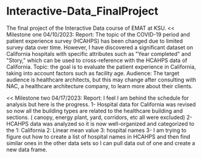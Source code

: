 # Interactive-Data_FinalProject
The final project of the Interactive Data course of EMAT at KSU.
<<
Milestone one 04/10/2023:
Report: The topic of the COVID-19 period and patient experience survey (HCAHPS) has been changed due to limited survey data over time. However, I have discovered a significant dataset on California hospitals with specific attributes such as "Year completed" and "Story," which can be used to cross-reference with the HCAHPS data of California.
Topic: the goal is to evaluate the patient experience in California, taking into account factors such as facility age. 
Audience: The target audience is healthcare architects, but this may change after consulting with NAC, a healthcare architecture company, to learn more about their clients.
>>
<<
Milestone two 04/17/2023:
Report: I feel I am behind the schedule for analysis but here is the progress.
1- Hospital data for California was revised so now all the building types are related to the healthcare building and sections. ( canopy, energy plant, yard, corridors, etc all were excluded)
2- HCAHPS data was analyzed so it is now well-organized and categorized to the 1: California 2: Linear mean value 3: hospital names
3- I am trying to figure out how to create a list of hospital names in HCAHPS and then find similar ones in the other data sets so I can pull data out of one and create a new data frame.
